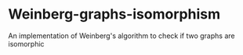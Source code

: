 # Weinberg-graphs-isomorphism
An implementation of Weinberg's algorithm to check if two graphs are isomorphic
